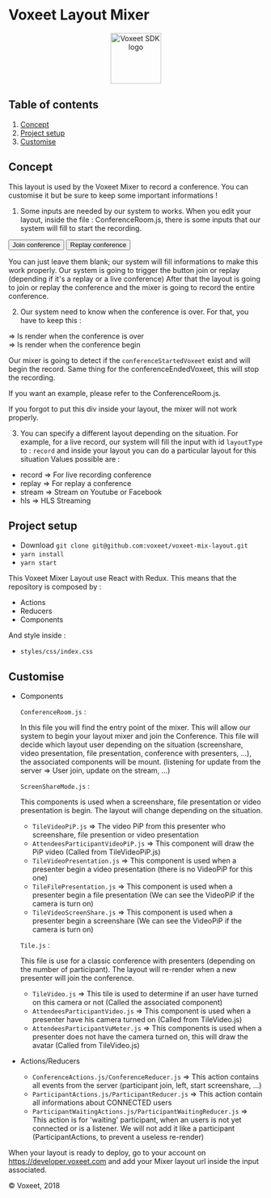 Voxeet Layout Mixer
=====================

<p align="center">
<img src="https://www.voxeet.com/wp-content/themes/wp-theme/assets/images/logo.svg" alt="Voxeet SDK logo" title="Voxeet SDK logo" width="100"/>
</p>


## Table of contents

  1. [Concept](#concet)
  2. [Project setup](#project-setup)
  3. [Customise](#customise)

## Concept

This layout is used by the Voxeet Mixer to record a conference. You can customise it but be sure to keep some important informations !

1. Some inputs are needed by our system to works. When you edit your layout, inside the file : ConferenceRoom.js, there is some inputs that our system will fill to start the recording.

<input type="hidden" value="accessToken" id="accessToken" name="accessToken"/>
<input type="hidden" value="refreshToken" id="refreshToken" name="refreshToken"/>
<input type="hidden" value="voxeet" id="conferenceId" name="conferenceId"/>
<input type="hidden" value="refreshUrl" id="refreshUrl" name="refreshUrl"/>
<input type="hidden" value="1234" id="thirdPartyId" name="thirdPartyId"/>
<input type="hidden" value="stream" id="layoutType" name="layoutType"/>
<button id="joinConference" onClick={this.launchConference.bind(this)}>Join conference</button>
<button id="replayConference" onClick={this.launchReplayConference.bind(this)}>Replay conference</button>

You can just leave them blank; our system will fill informations to make this work properly.
Our system is going to trigger the button join or replay (depending if it's a replay or a live conference)
After that the layout is going to join or replay the conference and the mixer is going to record the entire conference.

2. Our system need to know when the conference is over. For that, you have to keep this :

<div id="conferenceEndedVoxeet"></div> => Is render when the conference is over
<div id="conferenceStartedVoxeet"></div> => Is render when the conference begin

Our mixer is going to detect if the ```conferenceStartedVoxeet``` exist and will begin the record.
Same thing for the conferenceEndedVoxeet, this will stop the recording.

If you want an example, please refer to the ConferenceRoom.js.

If you forgot to put this div inside your layout, the mixer will not work properly.

3. You can specify a different layout depending on the situation.
For example, for a live record, our system will fill the input with id ```layoutType``` to : ```record``` and inside your layout you can do a particular layout for this situation
Values possible are :
- record => For live recording conference
- replay => For replay a conference
- stream => Stream on Youtube or Facebook
- hls => HLS Streaming

## Project setup

 - Download ```git clone git@github.com:voxeet/voxeet-mix-layout.git```
 - ```yarn install```
 - ```yarn start```

This Voxeet Mixer Layout use React with Redux. This means that the repository is composed by :

- Actions
- Reducers
- Components

And style inside :

- ```styles/css/index.css```

## Customise

- Components

  ```ConferenceRoom.js``` :

  In this file you will find the entry point of the mixer. This will allow our system to begin your layout mixer and join the Conference.
  This file will decide which layout user depending on the situation (screenshare, video presentation, file presentation, conference with presenters, ...), the associated components will be mount. (listening for update from the server => User join, update on the stream, ...)

  ```ScreenShareMode.js``` :

  This components is used when a screenshare, file presentation or video presentation is begin. The layout will change depending on the situation.
    - ```TileVideoPiP.js``` => The video PiP from this presenter who screenshare, file presention or video presentation
    - ```AttendeesParticipantVideoPiP.js``` => This component will draw the PiP video (Called from TileVideoPiP.js)
    - ```TileVideoPresentation.js``` => This component is used when a presenter begin a video presentation (there is no VideoPiP for this one)
    - ```TileFilePresentation.js``` => This component is used when a presenter begin a file presentation (We can see the VideoPiP if the camera is turn on)
    - ```TileVideoScreenShare.js``` => This component is used when a presenter begin a screenshare (We can see the VideoPiP if the camera is turn on)

  ```Tile.js``` :

  This file is use for a classic conference with presenters (depending on the number of participant). The layout will re-render when a new presenter will join the conference.

    - ```TileVideo.js``` => This tile is used to determine if an user have turned on this camera or not (Called the associated component)
    - ```AttendeesParticipantVideo.js``` => This component is used when a presenter have his camera turned on (Called from TileVideo.js)
    - ```AttendeesParticipantVuMeter.js``` => This components is used when a presenter does not have the camera turned on, this will draw the avatar (Called from TileVideo.js)

- Actions/Reducers

  - ```ConferenceActions.js/ConferenceReducer.js``` => This action contains all events from the server (participant join, left, start screenshare, ...)
  - ```ParticipantActions.js/ParticipantReducer.js``` => This action contain all informations about CONNECTED users
  - ```ParticipantWaitingActions.js/ParticipantWaitingReducer.js``` => This action is for 'waiting' participant, when an users is not yet connected or is a listener. We will not add it like a participant (ParticipantActions, to prevent a useless re-render)


When your layout is ready to deploy, go to your account on https://developer.voxeet.com and add your Mixer layout url inside the input associated.


© Voxeet, 2018
